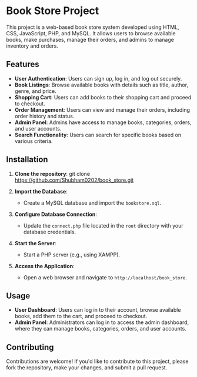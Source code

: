 # Book Store Project

This project is a web-based book store system developed using HTML, CSS, JavaScript, PHP, and MySQL. It allows users to browse available books, make purchases, manage their orders, and admins to manage inventory and orders.

## Features

- **User Authentication**: Users can sign up, log in, and log out securely.
- **Book Listings**: Browse available books with details such as title, author, genre, and price.
- **Shopping Cart**: Users can add books to their shopping cart and proceed to checkout.
- **Order Management**: Users can view and manage their orders, including order history and status.
- **Admin Panel**: Admins have access to manage books, categories, orders, and user accounts.
- **Search Functionality**: Users can search for specific books based on various criteria.

## Installation

1. **Clone the repository**:
git clone https://github.com/Shubham0202/book_store.git

2. **Import the Database**:

   - Create a MySQL database and import the `bookstore.sql`.

3. **Configure Database Connection**:

   - Update the `connect.php` file located in the `root` directory with your database credentials.

4. **Start the Server**:

   - Start a PHP server (e.g., using XAMPP).

5. **Access the Application**:

   - Open a web browser and navigate to `http://localhost/book_store`.

## Usage

- **User Dashboard**: Users can log in to their account, browse available books, add them to the cart, and proceed to checkout.
- **Admin Panel**: Administrators can log in to access the admin dashboard, where they can manage books, categories, orders, and user accounts.

## Contributing

Contributions are welcome! If you'd like to contribute to this project, please fork the repository, make your changes, and submit a pull request.

